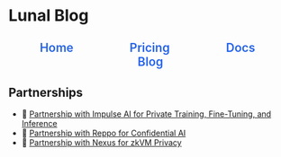 # Lunal Blog

<div align="center" style="margin: 2em 0;">
  <nav style="font-size: 1.5em; font-weight: 600;">
    <a href="/README.md" style="text-decoration: none; margin: 0 2em; color: #2563eb; transition: color 0.3s ease;">Home</a>&nbsp;&nbsp;
    <a href="/pricing.md" style="text-decoration: none; margin: 0 2em; color: #2563eb; transition: color 0.3s ease;">Pricing</a>&nbsp;&nbsp;
    <a href="/docs/README.md" style="text-decoration: none; margin: 0 2em; color: #2563eb; transition: color 0.3s ease;">Docs</a>&nbsp;&nbsp;
    <a href="/blog/README.md" style="text-decoration: none; margin: 0 2em; color: #2563eb; transition: color 0.3s ease;">Blog</a>
  </nav>
</div>


## Partnerships

- 📣 [Partnership with Impulse AI for Private Training, Fine-Tuning, and Inference](/blog/impulse-ai-partnership.md)
- 📣 [Partnership with Reppo for Confidential AI](/blog/reppo-partnership.md)
- 📣 [Partnership with Nexus for zkVM Privacy](/blog/nexus-partnership.md)